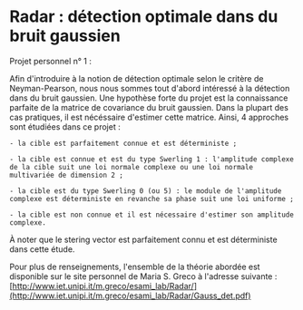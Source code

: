 # Radar : détection optimale dans du bruit gaussien

Projet personnel n° 1 :

  Afin d'introduire à la notion de détection optimale selon le critère de Neyman-Pearson, nous nous sommes tout d'abord intéressé à la détection dans du bruit gaussien. Une hypothèse forte du projet est la connaissance parfaite de la matrice de covariance du bruit gaussien. Dans la plupart des cas pratiques, il est nécéssaire d'estimer cette matrice. Ainsi, 4 approches sont étudiées dans ce projet :
  
    - la cible est parfaitement connue et est déterministe ;
    
    - la cible est connue et est du type Swerling 1 : l'amplitude complexe de la cible suit une loi normale complexe ou une loi normale multivariée de dimension 2 ;
    
    - la cible est du type Swerling 0 (ou 5) : le module de l'amplitude complexe est déterministe en revanche sa phase suit une loi uniforme ;
    
    - la cible est non connue et il est nécessaire d'estimer son amplitude complexe.

À noter que le stering vector est parfaitement connu et est déterministe dans cette étude.

Pour plus de renseignements, l'ensemble de la théorie abordée est disponible sur le site personnel de Maria S. Greco à l'adresse suivante : [http://www.iet.unipi.it/m.greco/esami_lab/Radar/](http://www.iet.unipi.it/m.greco/esami_lab/Radar/Gauss_det.pdf)
